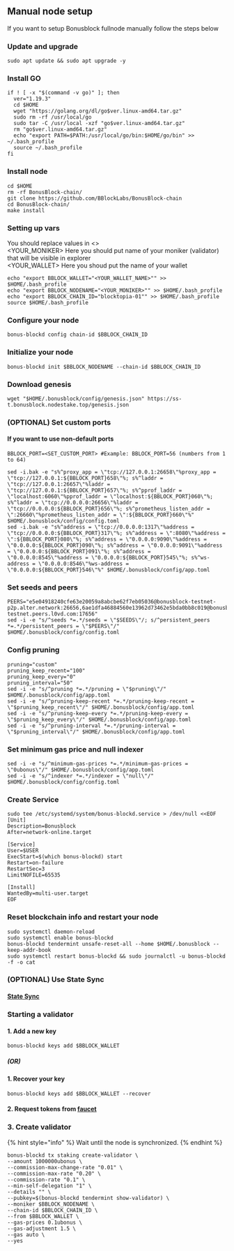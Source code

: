 ## Manual node setup
If you want to setup Bonusblock fullnode manually follow the steps below

### Update and upgrade
```
sudo apt update && sudo apt upgrade -y
```

### Install GO
```
if ! [ -x "$(command -v go)" ]; then
  ver="1.19.3"
  cd $HOME
  wget "https://golang.org/dl/go$ver.linux-amd64.tar.gz"
  sudo rm -rf /usr/local/go
  sudo tar -C /usr/local -xzf "go$ver.linux-amd64.tar.gz"
  rm "go$ver.linux-amd64.tar.gz"
  echo "export PATH=$PATH:/usr/local/go/bin:$HOME/go/bin" >> ~/.bash_profile
  source ~/.bash_profile
fi
```

### Install node
```
cd $HOME
rm -rf BonusBlock-chain/
git clone https://github.com/BBlockLabs/BonusBlock-chain
cd BonusBlock-chain/
make install
```


### Setting up vars
You should replace values in <> <br />
<YOUR_MONIKER> Here you should put name of your moniker (validator) that will be visible in explorer <br />
<YOUR_WALLET> Here you shoud put the name of your wallet

```
echo "export BBLOCK_WALLET="<YOUR_WALLET_NAME>"" >> $HOME/.bash_profile
echo "export BBLOCK_NODENAME="<YOUR_MONIKER>"" >> $HOME/.bash_profile
echo "export BBLOCK_CHAIN_ID="blocktopia-01"" >> $HOME/.bash_profile
source $HOME/.bash_profile
```


### Configure your node
```
bonus-blockd config chain-id $BBLOCK_CHAIN_ID
```

### Initialize your node
```
bonus-blockd init $BBLOCK_NODENAME --chain-id $BBLOCK_CHAIN_ID
```

### Download genesis
```
wget "$HOME/.bonusblock/config/genesis.json" https://ss-t.bonusblock.nodestake.top/genesis.json
```

### (OPTIONAL) Set custom ports

#### If you want to use non-default ports
```
BBLOCK_PORT=<SET_CUSTOM_PORT> #Example: BBLOCK_PORT=56 (numbers from 1 to 64)
```
```
sed -i.bak -e "s%^proxy_app = \"tcp://127.0.0.1:26658\"%proxy_app = \"tcp://127.0.0.1:${BBLOCK_PORT}658\"%; s%^laddr = \"tcp://127.0.0.1:26657\"%laddr = \"tcp://127.0.0.1:${BBLOCK_PORT}657\"%; s%^pprof_laddr = \"localhost:6060\"%pprof_laddr = \"localhost:${BBLOCK_PORT}060\"%; s%^laddr = \"tcp://0.0.0.0:26656\"%laddr = \"tcp://0.0.0.0:${BBLOCK_PORT}656\"%; s%^prometheus_listen_addr = \":26660\"%prometheus_listen_addr = \":${BBLOCK_PORT}660\"%" $HOME/.bonusblock/config/config.toml
sed -i.bak -e "s%^address = \"tcp://0.0.0.0:1317\"%address = \"tcp://0.0.0.0:${BBLOCK_PORT}317\"%; s%^address = \":8080\"%address = \":${BBLOCK_PORT}080\"%; s%^address = \"0.0.0.0:9090\"%address = \"0.0.0.0:${BBLOCK_PORT}090\"%; s%^address = \"0.0.0.0:9091\"%address = \"0.0.0.0:${BBLOCK_PORT}091\"%; s%^address = \"0.0.0.0:8545\"%address = \"0.0.0.0:${BBLOCK_PORT}545\"%; s%^ws-address = \"0.0.0.0:8546\"%ws-address = \"0.0.0.0:${BBLOCK_PORT}546\"%" $HOME/.bonusblock/config/app.toml
```


### Set seeds and peers
```
PEERS="e5e04918240cfe63e20059a8abcbe62f7eb05036@bonusblock-testnet-p2p.alter.network:26656,6ae1dfa46884560e13962d73462e5bda0bb8c019@bonusblock-testnet.peers.l0vd.com:17656"
sed -i -e "s/^seeds *=.*/seeds = \"$SEEDS\"/; s/^persistent_peers *=.*/persistent_peers = \"$PEERS\"/" $HOME/.bonusblock/config/config.toml
```

### Config pruning
```
pruning="custom"
pruning_keep_recent="100"
pruning_keep_every="0"
pruning_interval="50"
sed -i -e "s/^pruning *=.*/pruning = \"$pruning\"/" $HOME/.bonusblock/config/app.toml
sed -i -e "s/^pruning-keep-recent *=.*/pruning-keep-recent = \"$pruning_keep_recent\"/" $HOME/.bonusblock/config/app.toml
sed -i -e "s/^pruning-keep-every *=.*/pruning-keep-every = \"$pruning_keep_every\"/" $HOME/.bonusblock/config/app.toml
sed -i -e "s/^pruning-interval *=.*/pruning-interval = \"$pruning_interval\"/" $HOME/.bonusblock/config/app.toml
```

### Set minimum gas price and null indexer
```
sed -i -e "s/^minimum-gas-prices *=.*/minimum-gas-prices = \"0ubonus\"/" $HOME/.bonusblock/config/app.toml
sed -i -e "s/^indexer *=.*/indexer = \"null\"/" $HOME/.bonusblock/config/config.toml
```

### Create Service
```
sudo tee /etc/systemd/system/bonus-blockd.service > /dev/null <<EOF
[Unit]
Description=Bonusblock
After=network-online.target

[Service]
User=$USER
ExecStart=$(which bonus-blockd) start
Restart=on-failure
RestartSec=3
LimitNOFILE=65535

[Install]
WantedBy=multi-user.target
EOF
```

### Reset blockchain info and restart your node
```
sudo systemctl daemon-reload
sudo systemctl enable bonus-blockd
bonus-blockd tendermint unsafe-reset-all --home $HOME/.bonusblock --keep-addr-book
sudo systemctl restart bonus-blockd && sudo journalctl -u bonus-blockd -f -o cat
```

### (OPTIONAL) Use State Sync

#### [State Sync]()


### Starting a validator

#### 1. Add a new key
```
bonus-blockd keys add $BBLOCK_WALLET
```
##### (OR)

#### 1. Recover your key
```
bonus-blockd keys add $BBLOCK_WALLET --recover
```

#### 2. Request tokens from [faucet](https://docs.bonusblock.io/docs/becoming-a-validator/testnet-faucet)


### 3. Create validator

{% hint style="info" %}
Wait until the node is synchronized.
{% endhint %}

```
bonus-blockd tx staking create-validator \
--amount 1000000ubonus \
--commission-max-change-rate "0.01" \
--commission-max-rate "0.20" \
--commission-rate "0.1" \
--min-self-delegation "1" \
--details "" \
--pubkey=$(bonus-blockd tendermint show-validator) \
--moniker $BBLOCK_NODENAME \
--chain-id $BBLOCK_CHAIN_ID \
--from $BBLOCK_WALLET \
--gas-prices 0.1ubonus \
--gas-adjustment 1.5 \
--gas auto \
--yes
```
